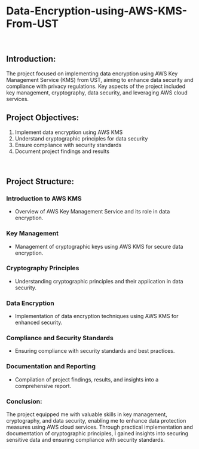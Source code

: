 # Data-Encryption-using-AWS-KMS-From-UST
<br>

## Introduction:

The project focused on implementing data encryption using AWS Key Management Service (KMS) from UST, aiming to enhance data security and compliance with privacy regulations. Key aspects of the project included key management, cryptography, data security, and leveraging AWS cloud services.
<br>

## Project Objectives:

1. Implement data encryption using AWS KMS
2. Understand cryptographic principles for data security
3. Ensure compliance with security standards
4. Document project findings and results
<br>

## Project Structure:

### Introduction to AWS KMS
* Overview of AWS Key Management Service and its role in data encryption.

### Key Management
* Management of cryptographic keys using AWS KMS for secure data encryption.

### Cryptography Principles
* Understanding cryptographic principles and their application in data security.

### Data Encryption
* Implementation of data encryption techniques using AWS KMS for enhanced security.

### Compliance and Security Standards
* Ensuring compliance with security standards and best practices.

### Documentation and Reporting
* Compilation of project findings, results, and insights into a comprehensive report.


### Conclusion:
The project equipped me with valuable skills in key management, cryptography, and data security, enabling me to enhance data protection measures using AWS cloud services. Through practical implementation and documentation of cryptographic principles, I gained insights into securing sensitive data and ensuring compliance with security standards.
